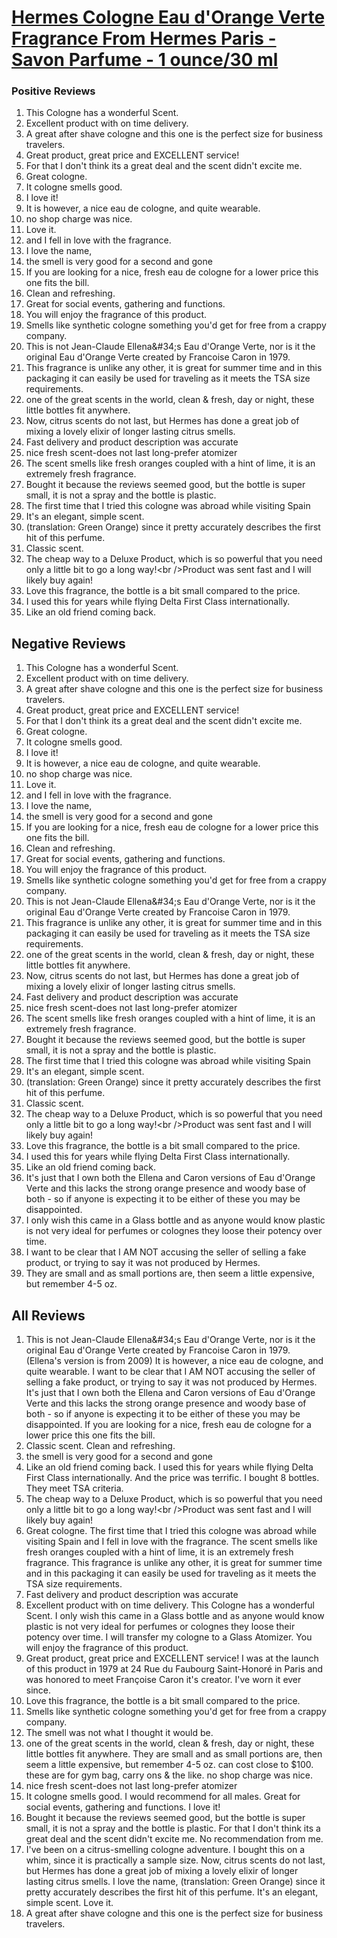# [Hermes Cologne Eau d&#x27;Orange Verte Fragrance From Hermes Paris - Savon Parfume - 1 ounce/30 ml](https://products.checkmycream.com/products/Hermes-Cologne-Eau-d&#x27;Orange-Verte-Fragrance-From-Hermes-Paris-Savon-Parfume-1-ounce30-ml.html)

### Positive Reviews

<ol>
      <li>This Cologne has a wonderful Scent.</li>
      <li>Excellent product with on time delivery.</li>
      <li>A great after shave cologne and this one is the perfect size for business travelers.</li>
      <li>Great product, great price and EXCELLENT service!</li>
      <li>For that I don&#x27;t think its a great deal and the scent didn&#x27;t excite me.</li>
      <li>Great cologne.</li>
      <li>It cologne smells good.</li>
      <li>I love it!</li>
      <li>It is however, a nice eau de cologne, and quite wearable.</li>
      <li>no shop charge was nice.</li>
      <li>Love it.</li>
      <li>and I fell in love with the fragrance.</li>
      <li>I love the name,</li>
      <li>the smell is very good for a second and gone</li>
      <li>If you are looking for a nice, fresh eau de cologne for a lower price this one fits the bill.</li>
      <li>Clean and refreshing.</li>
      <li>Great for social events, gathering and functions.</li>
      <li>You will enjoy the fragrance of this product.</li>
      <li>Smells like synthetic cologne something you&#x27;d get for free from a crappy company.</li>
      <li>This is not Jean-Claude Ellena&amp;#34;s Eau d&#x27;Orange Verte, nor is it the original Eau d&#x27;Orange Verte created by Francoise Caron in 1979.</li>
      <li>This fragrance is unlike any other, it is great for summer time and in this packaging it can easily be used for traveling as it meets the TSA size requirements.</li>
      <li>one of the great scents in the world,  clean &amp;  fresh,  day or night,  these little bottles fit anywhere.  </li>
      <li>Now, citrus scents do not last, but Hermes has done a great job of mixing a lovely elixir of longer lasting citrus smells.  </li>
      <li>Fast delivery and product description was accurate</li>
      <li>nice fresh scent-does not last long-prefer atomizer</li>
      <li>The scent smells like fresh oranges coupled with a hint of lime, it is an extremely fresh fragrance.</li>
      <li>Bought it because the reviews seemed good, but the bottle is super small, it is not a spray and the bottle is plastic.</li>
      <li>The first time that I tried this cologne was abroad while visiting Spain</li>
      <li>It&#x27;s an elegant, simple scent.  </li>
      <li>(translation: Green Orange) since it pretty accurately describes the first hit of this perfume.  </li>
      <li>Classic scent.</li>
      <li>The cheap way to a Deluxe Product, which is so powerful that you need only a little bit to go a long way!&lt;br /&gt;Product was sent fast and I will likely buy again!</li>
      <li>Love this fragrance, the bottle is a bit small compared to the price.</li>
      <li>I used this for years while flying Delta First Class internationally.  </li>
      <li>Like an old friend coming back.  </li>
</ol>


<h2>Negative Reviews</h2>
<ol>
<li> This Cologne has a wonderful Scent.</li>
<li> Excellent product with on time delivery.</li>
<li> A great after shave cologne and this one is the perfect size for business travelers.</li>
<li> Great product, great price and EXCELLENT service!</li>
<li> For that I don&#x27;t think its a great deal and the scent didn&#x27;t excite me.</li>
<li> Great cologne.</li>
<li> It cologne smells good.</li>
<li> I love it!</li>
<li> It is however, a nice eau de cologne, and quite wearable.</li>
<li> no shop charge was nice.</li>
<li> Love it.</li>
<li> and I fell in love with the fragrance.</li>
<li> I love the name,</li>
<li> the smell is very good for a second and gone</li>
<li> If you are looking for a nice, fresh eau de cologne for a lower price this one fits the bill.</li>
<li> Clean and refreshing.</li>
<li> Great for social events, gathering and functions.</li>
<li> You will enjoy the fragrance of this product.</li>
<li> Smells like synthetic cologne something you&#x27;d get for free from a crappy company.</li>
<li> This is not Jean-Claude Ellena&amp;#34;s Eau d&#x27;Orange Verte, nor is it the original Eau d&#x27;Orange Verte created by Francoise Caron in 1979.</li>
<li> This fragrance is unlike any other, it is great for summer time and in this packaging it can easily be used for traveling as it meets the TSA size requirements.</li>
<li> one of the great scents in the world,  clean &amp;  fresh,  day or night,  these little bottles fit anywhere.  </li>
<li> Now, citrus scents do not last, but Hermes has done a great job of mixing a lovely elixir of longer lasting citrus smells.  </li>
<li> Fast delivery and product description was accurate</li>
<li> nice fresh scent-does not last long-prefer atomizer</li>
<li> The scent smells like fresh oranges coupled with a hint of lime, it is an extremely fresh fragrance.</li>
<li> Bought it because the reviews seemed good, but the bottle is super small, it is not a spray and the bottle is plastic.</li>
<li> The first time that I tried this cologne was abroad while visiting Spain</li>
<li> It&#x27;s an elegant, simple scent.  </li>
<li> (translation: Green Orange) since it pretty accurately describes the first hit of this perfume.  </li>
<li> Classic scent.</li>
<li> The cheap way to a Deluxe Product, which is so powerful that you need only a little bit to go a long way!&lt;br /&gt;Product was sent fast and I will likely buy again!</li>
<li> Love this fragrance, the bottle is a bit small compared to the price.</li>
<li> I used this for years while flying Delta First Class internationally.  </li>
<li> Like an old friend coming back.  </li>
<li> It&#x27;s just that I own both the Ellena and Caron versions of Eau d&#x27;Orange Verte and this lacks the strong orange presence and woody base of both - so if anyone is expecting it to be either of these you may be disappointed.</li>
<li> I only wish this came in a Glass bottle and as anyone would know plastic is not very ideal for perfumes or colognes they loose their potency over time.</li>
<li> I want to be clear that I AM NOT accusing the seller of selling a fake product, or trying to say it was not produced by Hermes.</li>
<li> They are small and as small portions are,  then seem a little expensive,  but remember 4-5 oz.  </li>
</ol>

<h2>All Reviews</h2>

<ol>
    <li> This is not Jean-Claude Ellena&amp;#34;s Eau d&#x27;Orange Verte, nor is it the original Eau d&#x27;Orange Verte created by Francoise Caron in 1979. (Ellena&#x27;s version is from  2009) It is however, a nice eau de cologne, and quite wearable. I want to be clear that I AM NOT accusing the seller of selling a fake product, or trying to say it was not produced by Hermes. It&#x27;s just that I own both the Ellena and Caron versions of Eau d&#x27;Orange Verte and this lacks the strong orange presence and woody base of both - so if anyone is expecting it to be either of these you may be disappointed. If you are looking for a nice, fresh eau de cologne for a lower price this one fits the bill.</li>
    <li> Classic scent. Clean and refreshing.</li>
    <li> the smell is very good for a second and gone</li>
    <li> Like an old friend coming back.  I used this for years while flying Delta First Class internationally.  And the price was terrific.  I bought 8 bottles.  They meet TSA criteria.</li>
    <li> The cheap way to a Deluxe Product, which is so powerful that you need only a little bit to go a long way!&lt;br /&gt;Product was sent fast and I will likely buy again!</li>
    <li> Great cologne. The first time that I tried this cologne was abroad while visiting Spain and I fell in love with the fragrance. The scent smells like fresh oranges coupled with a hint of lime, it is an extremely fresh fragrance. This fragrance is unlike any other, it is great for summer time and in this packaging it can easily be used for traveling as it meets the TSA size requirements.</li>
    <li> Fast delivery and product description was accurate</li>
    <li> Excellent product with on time delivery. This Cologne has a wonderful Scent. I only wish this came in a Glass bottle and as anyone would know plastic is not very ideal for perfumes or colognes they loose their potency over time. I will transfer my cologne to a Glass Atomizer. You will enjoy the fragrance of this product.</li>
    <li> Great product, great price and EXCELLENT service! I was at the launch of this product in 1979 at 24 Rue du Faubourg Saint-Honoré in Paris and was honored to meet Françoise Caron it&#x27;s creator. I&#x27;ve worn it ever since.</li>
    <li> Love this fragrance, the bottle is a bit small compared to the price.</li>
    <li> Smells like synthetic cologne something you&#x27;d get for free from a crappy company.</li>
    <li> The smell was not what I thought it would be.</li>
    <li> one of the great scents in the world,  clean &amp;  fresh,  day or night,  these little bottles fit anywhere.  They are small and as small portions are,  then seem a little expensive,  but remember 4-5 oz.  can cost  close to $100.  these are for gym bag,  carry ons &amp;  the like.  no shop charge was nice.</li>
    <li> nice fresh scent-does not last long-prefer atomizer</li>
    <li> It cologne smells good. I would recommend for all males. Great for social events, gathering and functions. I love it!</li>
    <li> Bought it because the reviews seemed good, but the bottle is super small, it is not a spray and the bottle is plastic. For that I don&#x27;t think its a great deal and the scent didn&#x27;t excite me. No recommendation from me.</li>
    <li> I&#x27;ve been on a citrus-smelling cologne adventure.  I bought this on a whim, since it is practically a sample size.  Now, citrus scents do not last, but Hermes has done a great job of mixing a lovely elixir of longer lasting citrus smells.  I love the name, (translation: Green Orange) since it pretty accurately describes the first hit of this perfume.  It&#x27;s an elegant, simple scent.  Love it.</li>
    <li> A great after shave cologne and this one is the perfect size for business travelers.</li>
</ol>




